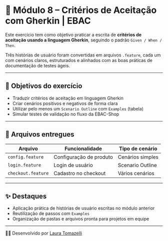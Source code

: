 # 🧾 Módulo 8 – Critérios de Aceitação com Gherkin | EBAC

Este exercício tem como objetivo praticar a escrita de **critérios de aceitação usando a linguagem Gherkin**, seguindo o padrão `Given / When / Then`.

Três histórias de usuário foram convertidas em arquivos `.feature`, cada um com cenários claros, estruturados e alinhados com as boas práticas de documentação de testes ágeis.

---

## 📌 Objetivos do exercício

- Traduzir critérios de aceitação em linguagem Gherkin
- Criar cenários positivos e negativos de forma clara
- Utilizar pelo menos um `Scenario Outline` com `Examples` (tabela)
- Simular testes de validação no fluxo da EBAC-Shop

---

## 📁 Arquivos entregues

| Arquivo            | Funcionalidade                         | Tipo de cenário     |
|--------------------|----------------------------------------|---------------------|
| `config.feature`   | Configuração de produto                | Cenários simples    |
| `login.feature`    | Login de usuário                       | Scenario Outline    |
| `checkout.feature` | Cadastro no checkout                   | Vários cenários     |

---

## ✨ Destaques

- Aplicação prática de histórias de usuário escritas no módulo anterior
- Reutilização de passos com `Examples`
- Organização de pastas e arquivos pronta para projetos em equipe

---

👩‍💻 Desenvolvido por [Laura Tomazelli](https://github.com/lauratomazelli)
